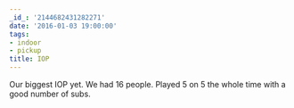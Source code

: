 ```yaml
---
_id_: '2144682431282271'
date: '2016-01-03 19:00:00'
tags:
- indoor
- pickup
title: IOP
---
```


Our biggest IOP yet. We had 16 people. Played 5 on 5 the whole time with a good number of subs.
